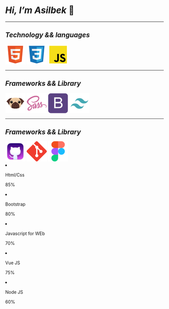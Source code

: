 # ___Hi, I’m Asilbek___ 👋
---
## ___Technology && languages___

<div>
    <img src="./img/file_type_html_icon_130541.png" title="html5">
    <img src="./img/file_type_css_icon_130661.png" title="css" >
    <img src="./img/file_type_js_official_icon_130509.png" title="javascript">
</div>

---

##  ___Frameworks && Library___

<div>
    <img src="./img/file_type_pug_icon_130225.png" title="pug">
    <img src="./img/sass_original_logo_icon_146350.png" title="sass/scss">
    <img src="./img/bootstrap_plain_logo_icon_146619.png" title="Bootstrap">
    <img src="./img/file_type_tailwind_icon_130128.png" title="Tailwind css">
</div>

---

##  ___Frameworks && Library___

<div>
    <img src="./img/github_alt_macos_bigsur_icon_190138.png" title="github">
    <img src="./img/git_scm_logo_icon_170096.png" title="git">
    <img src="./img/figma_logo_icon_170157.png" title="figma">
</div>


<div class="skills-bar">
    <li>
        <div class="bar-text">
            <p>Html/Css</p>
            <p>85%</p>
        </div>
        <span class="bar ">
            <span class="html-css" id="html-css"></span>
        </span>
    </li>
    <li>
        <div class="bar-text">
            <p>Bootstrap</p>
            <p>80%</p>
        </div>
        <span class="bar ">
            <span class="html-css" id="bootstrap"></span>
        </span>
    </li>
    <li>
        <div class="bar-text">
            <p>Javascript for WEb</p>
            <p>70%</p>
        </div>
        <span class="bar ">
            <span class="html-css" id="js"></span>
        </span>
    </li>
    <li>
        <div class="bar-text">
            <p>Vue JS</p>
            <p>75%</p>
        </div>
        <span class="bar ">
            <span class="html-css" id="vue"></span>
        </span>
    </li>
    <li>
        <div class="bar-text">
            <p>Node JS</p>
            <p>60%</p>
        </div>
        <span class="bar ">
            <span class="html-css" id="node"></span>
        </span>
    </li>
</div>


<!---
asilbekcodes/asilbekcodes is a ✨ special ✨ repository because its `README.md` (this file) appears on your GitHub profile.
You can click the Preview link to take a look at your changes.
--->

